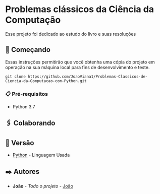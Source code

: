 # Problemas clássicos da Ciência da Computação

Esse projeto foi dedicado ao estudo do livro e suas resoluções 

## 🚀 Começando

Essas instruções permitirão que você obtenha uma cópia do projeto em operação na sua máquina local para fins de desenvolvimento e teste.

```
git clone https://github.com/JoaoViana1/Problemas-Classicos-de-Ciencia-da-Computacao-com-Python.git
```

### 📋 Pré-requisitos

* Python 3.7





## 🖇️ Colaborando

## 📌 Versão

* [Python](https://docs.python.org/3.7/) - Linguagem Usada
## ✒️ Autores


* **João** - *Todo o projeto* - [João](https://www.linkedin.com/in/jo%C3%A3o-guilherme-viana-de-medeiros-b903251a3/)



